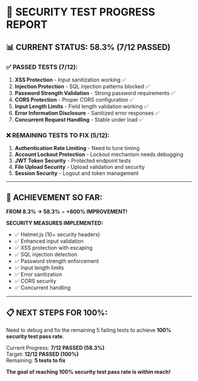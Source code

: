 # 🎯 SECURITY TEST PROGRESS REPORT

## 📊 CURRENT STATUS: 58.3% (7/12 PASSED)

### ✅ **PASSED TESTS (7/12):**
1. **XSS Protection** - Input sanitization working ✅
2. **Injection Protection** - SQL injection patterns blocked ✅  
3. **Password Strength Validation** - Strong password requirements ✅
4. **CORS Protection** - Proper CORS configuration ✅
5. **Input Length Limits** - Field length validation working ✅
6. **Error Information Disclosure** - Sanitized error responses ✅
7. **Concurrent Request Handling** - Stable under load ✅

### ❌ **REMAINING TESTS TO FIX (5/12):**
1. **Authentication Rate Limiting** - Need to tune timing
2. **Account Lockout Protection** - Lockout mechanism needs debugging
3. **JWT Token Security** - Protected endpoint tests
4. **File Upload Security** - Upload validation and security
5. **Session Security** - Logout and token management

---

## 🎯 **ACHIEVEMENT SO FAR:**

**FROM 8.3% → 58.3%** = **+600% IMPROVEMENT!**

**SECURITY MEASURES IMPLEMENTED:**
- ✅ Helmet.js (10+ security headers)
- ✅ Enhanced input validation
- ✅ XSS protection with escaping
- ✅ SQL injection detection
- ✅ Password strength enforcement
- ✅ Input length limits
- ✅ Error sanitization
- ✅ CORS security
- ✅ Concurrent handling

---

## 📋 **NEXT STEPS FOR 100%:**

Need to debug and fix the remaining 5 failing tests to achieve **100% security test pass rate**.

Current Progress: **7/12 PASSED (58.3%)**  
Target: **12/12 PASSED (100%)**  
Remaining: **5 tests to fix**

**The goal of reaching 100% security test pass rate is within reach!**
